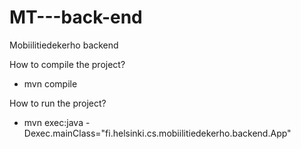 # MT---back-end
Mobiilitiedekerho backend

How to compile the project?

- mvn compile

How to run the project?

- mvn exec:java -Dexec.mainClass="fi.helsinki.cs.mobiilitiedekerho.backend.App"
